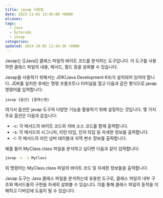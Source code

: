 ```yaml
---
title: javap 사용법
date: 2023-11-01 13:45:00 +0900
aliases: 
tags:
  - java
  - bytecode
  - javap
categories: 
updated: 2024-10-05 11:44:36 +0900
---
```


Javap는 [[Java]] 클래스 파일의 바이트 코드를 분석하는 도구입니다. 이 도구를 사용하면 클래스 파일의 내용, 메서드, 필드 등을 살펴볼 수 있습니다.

Javap를 사용하기 위해서는 JDK(Java Development Kit)가 설치되어 있어야 합니다. JDK를 설치한 후에는 명령 프롬프트나 터미널을 열고 다음과 같은 형식으로 javap 명령어를 입력합니다:

```
javap {옵션} {클래스명}
```

여기서 옵션은 javap 도구의 다양한 기능을 활용하기 위해 설정하는 것입니다. 몇 가지 주요 옵션은 다음과 같습니다:

- -c: 각 메서드의 바이트 코드와 자바 소스 코드를 함께 출력합니다.
- -s: 각 메서드의 시그니처, 리턴 타입, 인자 타입 등 자세한 정보를 출력합니다.
- -l: 각 메서드의 라인 넘버 테이블과 지역 변수 정보를 출력합니다.

예를 들어 MyClass.class 파일을 분석하고 싶다면 다음과 같이 입력합니다:

```bash
javap -c -s MyClass
```

위 명령어는 MyClass.class 파일의 바이트 코드 및 자세한 정보들을 출력합니다.

Javap 도구는 Java 클래스 파일을 분석하는데 유용한 도구로, 클래스 파일의 내부 구조와 메서드들의 구현을 자세히 살펴볼 수 있습니다. 이를 통해 클래스 파일의 동작을 이해하고 디버깅에 도움이 될 수 있습니다.
